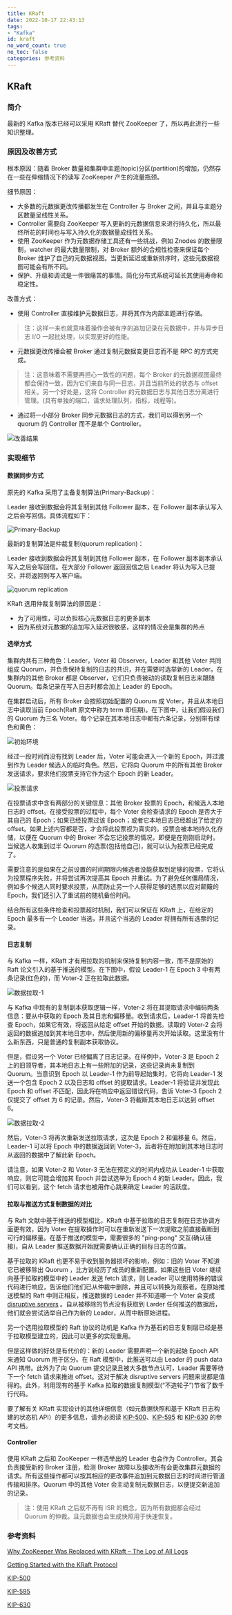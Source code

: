 ```yaml
---
title: KRaft
date: 2022-10-17 22:43:13
tags:
- "Kafka"
id: kraft
no_word_count: true
no_toc: false
categories: 参考资料
---
```


## KRaft

### 简介

最新的 Kafka 版本已经可以采用 KRaft 替代 ZooKeeper 了，所以再此进行一些知识整理。

### 原因及改善方式

根本原因：随着 Broker 数量和集群中主题(topic)分区(partition)的增加，仍然存在一些在伸缩情况下的读写 ZooKeeper 产生的流量瓶颈。

细节原因：

- 大多数的元数据更改传播都发生在 Controller 与 Broker 之间，并且与主题分区数量呈线性关系。
- Controller 需要向 ZooKeeper 写入更新的元数据信息来进行持久化，所以最终所花的时间也与写入持久化的数据量成线性关系。
- 使用 ZooKeeper 作为元数据存储工具还有一些挑战，例如 Znodes 的数量限制，watcher 的最大数量限制，对 Broker 额外的合规性检查来保证每个 Broker 维护了自己的元数据视图。当更新延迟或重新排序时，这些元数据视图可能会有所不同。
- 保护、升级和调试是一件很痛苦的事情。简化分布式系统可延长其使用寿命和稳定性。

改善方式：

- 使用 Controller 直接维护元数据日志，并将其作为内部主题进行存储。

> 注：这样一来也就意味着操作会被有序的追加记录在元数据中，并与异步日志 I/O 一起批处理，以实现更好的性能。

- 元数据更改传播会被 Broker 通过复制元数据变更日志而不是 RPC 的方式完成。

> 注：这意味着不需要再担心一致性的问题，每个 Broker 的元数据视图最终都会保持一致，因为它们来自与同一日志，并且当前所处的状态与 offset 相关。另一个好处是，这将 Controller 的元数据日志与其他日志分离进行管理。(具有单独的端口，请求处理队列，指标，线程等)。

- 通过将一小部分 Broker 同步元数据日志的方式，我们可以得到另一个 quorum 的 Controller 而不是单个 Controller。

![改善结果](https://cwiki.apache.org/confluence/download/attachments/123898922/a.png?version=1&modificationDate=1564694752000&api=v2)

### 实现细节

#### 数据同步方式

原先的 Kafka 采用了主备复制算法(Primary-Backup)：

Leader 接收到数据会将其复制到其他 Follower 副本，在 Follower 副本承认写入之后会写回信。具体流程如下：

![Primary-Backup](https://cdn.confluent.io/wp-content/uploads/primary-backup-log-replication-768x463.jpg)

最新的复制算法是仲裁复制(quorum replication)：

Leader 接收到数据会将其复制到其他 Follower 副本，在 Follower 副本副本承认写入之后会写回信。在大部分 Follower 返回回信之后 Leader 将认为写入已提交，并将返回到写入客户端。

![quorum replication](https://cdn.confluent.io/wp-content/uploads/quorum-log-replication-768x440.jpg)

KRaft 选用仲裁复制算法的原因是：

- 为了可用性，可以负担核心元数据日志的更多副本
- 因为系统对元数据的追加写入延迟很敏感，这样的情况会是集群的热点

#### 选举方式

集群内共有三种角色：Leader，Voter 和 Observer。Leader 和其他 Voter 共同组成 Quorum，并负责保持复制的日志的共识，并在需要时选举新的 Leader。在集群内的其他 Broker 都是 Observer，它们只负责被动的读取复制日志来跟随 Quorum。每条记录在写入日志时都会加上 Leader 的 Epoch。

在集群启动后，所有 Broker 会按照初始配置的 Quorum 成 Voter，并且从本地日志中读取当前 Epoch(Raft 原文中称为 term 即任期)。在下图中，让我们假设我们的 Quorum 为三名 Voter。每个记录在其本地日志中都有六条记录，分别带有绿色和黄色：

![初始环境](https://cdn.confluent.io/wp-content/uploads/voter-log-768x282.jpg)

经过一段时间而没有找到 Leader 后，Voter 可能会进入一个新的 Epoch，并过渡到作为 Leader 候选人的临时角色。然后，它将向 Quorum 中的所有其他 Broker 发送请求，要求他们投票支持它作为这个 Epoch 的新 Leader。

![投票请求](https://cdn.confluent.io/wp-content/uploads/candidate-voter-log-768x315.jpg)

在投票请求中含有两部分的关键信息：其他 Broker 投票的 Epoch，和候选人本地日志的 offset。在接受投票的过程中，每个 Voter 会检查请求的 Epoch 是否大于其自己的 Epoch；如果已经投票过该 Epoch；或者它本地日志已经超出了给定的 offset。如果上述内容都是否，才会将此投票视为真实的。投票会被本地持久化存储，以便在 Quorum 中的 Broker 不会忘记投票的情况，即便是在刚刚启动时。当候选人收集到过半 Quorum 的选票(包括他自己)，就可以认为投票已经完成了。

需要注意的是如果在之前设置的时间期限内候选者没能获取到足够的投票，它将认为投票程序失败，并将尝试再次提高其 Epoch 并重试。为了避免任何僵局情况，例如多个候选人同时要求投票，从而防止另一个人获得足够的选票以应对颠簸的 Epoch，我们还引入了重试前的随机备份时间。

结合所有这些条件检查和投票超时机制，我们可以保证在 KRaft 上，在给定的 Epoch 最多有一个 Leader 当选，并且这个当选的 Leader 将拥有所有选票的记录。

#### 日志复制

与 Kafka 一样，KRaft 才有用拉取的机制来保持复制内容一致，而不是原始的 Raft 论文引入的基于推送的模型。在下图中，假设 Leader-1 在 Epoch 3 中有两条记录(红色的)，而 Voter-2 正在拉取此数据。

![数据拉取-1](https://cdn.confluent.io/wp-content/uploads/leader-voter-768x281.jpg)

与 Kafka 中现有的复制副本获取逻辑一样，Voter-2 将在其提取请求中编码两条信息：要从中获取的 Epoch 及其日志和偏移量。收到请求后，Leader-1 将首先检查 Epoch，如果它有效，将返回从给定 offset 开始的数据。读取的 Voter-2 会将返回的数据追加到其本地日志中，然后使用新的偏移量再次开始读取。这里没有什么新东西，只是普通的复制副本获取协议。

但是，假设另一个 Voter 已经偏离了日志记录。在样例中，Voter-3 是 Epoch 2 上的旧领导者，其本地日志上有一些附加的记录，这些记录尚未复制到 Quorum。当意识到 Epoch 以 Leader-1 作为前导起始集时，它将向 Leader-1 发送一个包含 Epoch 2 以及日志和 offset 的提取请求。Leader-1 将验证并发现此 Epoch 和 offset 不匹配，因此将在响应中返回错误代码，告诉 Voter-3 Epoch 2 仅提交了 offset 为 6 的记录。然后，Voter-3 将截断其本地日志以达到 offset 6。

![数据拉取-2](https://cdn.confluent.io/wp-content/uploads/leader-voter-2-768x311.jpg)

然后，Voter-3 将再次重新发送拉取请求，这次是 Epoch 2 和偏移量 6。然后，Leader-1 可以将 Epoch 中的数据返回到 Voter-3，后者将在附加到其本地日志时从返回的数据中了解此新 Epoch。

请注意，如果 Voter-2 和 Voter-3 无法在预定义的时间内成功从 Leader-1 中获取响应，则它可能会增加其 Epoch 并尝试选举为 Epoch 4 的新 Leader。因此，我们可以看到，这个 fetch 请求也被用作心跳来确定 Leader 的活跃度。

#### 拉取与推送方式复制数据的对比

与 Raft 文献中基于推送的模型相比，KRaft 中基于拉取的日志复制在日志协调方面更有效，因为 Voter 在提取操作时可以在重新发送下一次提取之前直接截断到可行的偏移量。在基于推送的模型中，需要很多的 "ping-pong" 交互(确认链接)，自从 Leader 推送数据开始就需要确认正确的目标日志的位置。

基于拉取的 KRaft 也更不易于收到服务器损坏的影响，例如：旧的 Voter 不知道它已被移除出 Quorum ，比方说经历了成员的重新配置。如果这些旧 Voter 继续向基于拉取的模型中的 Leader 发送 fetch 请求，则 Leader 可以使用特殊的错误代码进行响应，告诉他们他们已从仲裁中删除，并且可以转换为观察者。在原始推送模型的 Raft 中则正相反，推送数据的 Leader 并不知道哪一个 Voter 会变成 [disruptive servers](https://dl.acm.org/doi/10.1145/2723872.2723876) 。自从被移除的节点没有获取到 Larder 任何推送的数据后，他们就会尝试选举自己作为新的 Leader，从而中断原始进程。

另一个选用拉取模型的 Raft 协议的动机是 Kafka 作为基石的日志复制层已经是基于拉取模型建立的，因此可以更多的实现重用。

但是这样做的好处是有代价的：新的 Leader 需要声明一个新的起始 Epoch API 来通知 Quorum 用于区分。在 Raft 模型中，此推送可以由 Leader 的 push data API 携带。此外为了向 Quorum 提交记录且被大多数节点认可，Leader 需要等待下一个 fetch 请求来推进 offset。这对于解决 disruptive servers 问题来说都是值得的。此外，利用现有的基于 Kafka 拉取的数据复制模型(“不造轮子”)节省了数千行代码。

要了解有关 KRaft 实现设计的其他详细信息（如元数据快照和基于 KRaft 日志构建的状态机 API）的更多信息，请务必阅读 [KIP-500](https://cwiki.apache.org/confluence/display/KAFKA/KIP-500%3A+Replace+ZooKeeper+with+a+Self-Managed+Metadata+Quorum)、[KIP-595](https://cwiki.apache.org/confluence/display/KAFKA/KIP-595%3A+A+Raft+Protocol+for+the+Metadata+Quorum) 和 [KIP-630](https://cwiki.apache.org/confluence/display/KAFKA/KIP-630%3A+Kafka+Raft+Snapshot) 的参考文档。

#### Controller

使用 KRaft 之后和 ZooKeeper 一样选举出的 Leader 也会作为 Controller。其会负责接受新的 Broker 注册，检测 Broker 故障以及接收所有会更改集群元数据的请求。所有这些操作都可以按其相应的更改事件追加到元数据日志的时间进行管道传输和排序。Quorum 中的其他 Voter 会主动复制元数据日志，以便提交新追加的记录。

> 注：使用 KRaft 之后就不再有 ISR 的概念，因为所有数据都会经过 Quorum 的仲裁。且元数据也会生成快照用于快速恢复。

### 参考资料

[Why ZooKeeper Was Replaced with KRaft – The Log of All Logs](https://www.confluent.io/blog/why-replace-zookeeper-with-kafka-raft-the-log-of-all-logs/)

[Getting Started with the KRaft Protocol](https://www.confluent.io/blog/what-is-kraft-and-how-do-you-use-it/)

[KIP-500](https://cwiki.apache.org/confluence/display/KAFKA/KIP-500%3A+Replace+ZooKeeper+with+a+Self-Managed+Metadata+Quorum)

[KIP-595](https://cwiki.apache.org/confluence/display/KAFKA/KIP-595%3A+A+Raft+Protocol+for+the+Metadata+Quorum)

[KIP-630](https://cwiki.apache.org/confluence/display/KAFKA/KIP-630%3A+Kafka+Raft+Snapshot)
